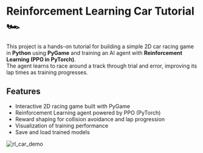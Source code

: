 # Reinforcement Learning Car Tutorial 🏎️

This project is a hands-on tutorial for building a simple 2D car racing game in **Python** using **PyGame** and training an AI agent with **Reinforcement Learning (PPO in PyTorch)**.  
The agent learns to race around a track through trial and error, improving its lap times as training progresses.  

## Features
- Interactive 2D racing game built with PyGame  
- Reinforcement Learning agent powered by PPO (PyTorch)  
- Reward shaping for collision avoidance and lap progression  
- Visualization of training performance  
- Save and load trained models  

![rl_car_demo](https://github.com/user-attachments/assets/46b69742-fadc-436b-96d4-2545a6140131)
